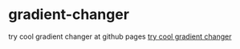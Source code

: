 # gradient-changer
try cool gradient changer at github pages
[try cool gradient changer](https://www.google.com)
